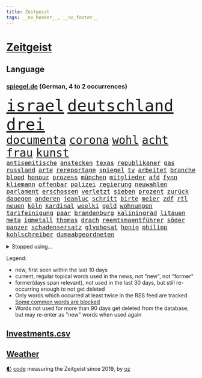 ```yaml
---
title: Zeitgeist
tags: __no_header__, __no_footer__
---
```


# [Zeitgeist](https://oliz.io/zeitgeist/)

## Language

<h3><a href="https://www.spiegel.de" target="_blank">spiegel.de</a> (German, 4 to 2 occurrences)</h3>
<p style="font-family:monospace">
<span style="font-size:32pt"><a href="news_links.html#israel" class="current">israel</a></span>
<span style="font-size:32pt"><a href="news_links.html#deutschland" class="current">deutschland</a></span>
<span style="font-size:32pt"><a href="news_links.html#drei" class="current">drei</a></span>
<br>
<span style="font-size:22pt"><a href="news_links.html#documenta" class="current">documenta</a></span>
<span style="font-size:22pt"><a href="news_links.html#corona" class="current">corona</a></span>
<span style="font-size:22pt"><a href="news_links.html#wohl" class="current">wohl</a></span>
<span style="font-size:22pt"><a href="news_links.html#acht" class="current">acht</a></span>
<span style="font-size:22pt"><a href="news_links.html#frau" class="current">frau</a></span>
<span style="font-size:22pt"><a href="news_links.html#kunst" class="current">kunst</a></span>
<br>
<span style="font-size:12pt"><a href="news_links.html#antisemitische" class="current">antisemitische</a></span>
<span style="font-size:12pt"><a href="news_links.html#anstecken" class="current">anstecken</a></span>
<span style="font-size:12pt"><a href="news_links.html#texas" class="current">texas</a></span>
<span style="font-size:12pt"><a href="news_links.html#republikaner" class="current">republikaner</a></span>
<span style="font-size:12pt"><a href="news_links.html#gas" class="current">gas</a></span>
<span style="font-size:12pt"><a href="news_links.html#russland" class="current">russland</a></span>
<span style="font-size:12pt"><a href="news_links.html#arte" class="current">arte</a></span>
<span style="font-size:12pt"><a href="news_links.html#rereportage" class="current">rereportage</a></span>
<span style="font-size:12pt"><a href="news_links.html#spiegel" class="current">spiegel</a></span>
<span style="font-size:12pt"><a href="news_links.html#tv" class="current">tv</a></span>
<span style="font-size:12pt"><a href="news_links.html#arbeitet" class="current">arbeitet</a></span>
<span style="font-size:12pt"><a href="news_links.html#branche" class="current">branche</a></span>
<span style="font-size:12pt"><a href="news_links.html#blood" class="new">blood</a></span>
<span style="font-size:12pt"><a href="news_links.html#honour" class="new">honour</a></span>
<span style="font-size:12pt"><a href="news_links.html#prozess" class="current">prozess</a></span>
<span style="font-size:12pt"><a href="news_links.html#münchen" class="current">münchen</a></span>
<span style="font-size:12pt"><a href="news_links.html#mitglieder" class="current">mitglieder</a></span>
<span style="font-size:12pt"><a href="news_links.html#afd" class="current">afd</a></span>
<span style="font-size:12pt"><a href="news_links.html#fynn" class="current">fynn</a></span>
<span style="font-size:12pt"><a href="news_links.html#kliemann" class="current">kliemann</a></span>
<span style="font-size:12pt"><a href="news_links.html#offenbar" class="current">offenbar</a></span>
<span style="font-size:12pt"><a href="news_links.html#polizei" class="current">polizei</a></span>
<span style="font-size:12pt"><a href="news_links.html#regierung" class="current">regierung</a></span>
<span style="font-size:12pt"><a href="news_links.html#neuwahlen" class="current">neuwahlen</a></span>
<span style="font-size:12pt"><a href="news_links.html#parlament" class="current">parlament</a></span>
<span style="font-size:12pt"><a href="news_links.html#erschossen" class="current">erschossen</a></span>
<span style="font-size:12pt"><a href="news_links.html#verletzt" class="current">verletzt</a></span>
<span style="font-size:12pt"><a href="news_links.html#sieben" class="current">sieben</a></span>
<span style="font-size:12pt"><a href="news_links.html#prozent" class="current">prozent</a></span>
<span style="font-size:12pt"><a href="news_links.html#zurück" class="current">zurück</a></span>
<span style="font-size:12pt"><a href="news_links.html#dagegen" class="current">dagegen</a></span>
<span style="font-size:12pt"><a href="news_links.html#anderen" class="current">anderen</a></span>
<span style="font-size:12pt"><a href="news_links.html#jeanluc" class="current">jeanluc</a></span>
<span style="font-size:12pt"><a href="news_links.html#schritt" class="current">schritt</a></span>
<span style="font-size:12pt"><a href="news_links.html#birte" class="new">birte</a></span>
<span style="font-size:12pt"><a href="news_links.html#meier" class="new">meier</a></span>
<span style="font-size:12pt"><a href="news_links.html#zdf" class="current">zdf</a></span>
<span style="font-size:12pt"><a href="news_links.html#rtl" class="current">rtl</a></span>
<span style="font-size:12pt"><a href="news_links.html#neuen" class="current">neuen</a></span>
<span style="font-size:12pt"><a href="news_links.html#köln" class="current">köln</a></span>
<span style="font-size:12pt"><a href="news_links.html#kardinal" class="current">kardinal</a></span>
<span style="font-size:12pt"><a href="news_links.html#woelki" class="current">woelki</a></span>
<span style="font-size:12pt"><a href="news_links.html#geld" class="current">geld</a></span>
<span style="font-size:12pt"><a href="news_links.html#wohnungen" class="current">wohnungen</a></span>
<span style="font-size:12pt"><a href="news_links.html#tarifeinigung" class="current">tarifeinigung</a></span>
<span style="font-size:12pt"><a href="news_links.html#paar" class="current">paar</a></span>
<span style="font-size:12pt"><a href="news_links.html#brandenburg" class="current">brandenburg</a></span>
<span style="font-size:12pt"><a href="news_links.html#kaliningrad" class="new">kaliningrad</a></span>
<span style="font-size:12pt"><a href="news_links.html#litauen" class="current">litauen</a></span>
<span style="font-size:12pt"><a href="news_links.html#meta" class="current">meta</a></span>
<span style="font-size:12pt"><a href="news_links.html#igmetall" class="new">igmetall</a></span>
<span style="font-size:12pt"><a href="news_links.html#thomas" class="current">thomas</a></span>
<span style="font-size:12pt"><a href="news_links.html#drach" class="current">drach</a></span>
<span style="font-size:12pt"><a href="news_links.html#reemtsmaentführer" class="current">reemtsmaentführer</a></span>
<span style="font-size:12pt"><a href="news_links.html#söder" class="current">söder</a></span>
<span style="font-size:12pt"><a href="news_links.html#panzer" class="current">panzer</a></span>
<span style="font-size:12pt"><a href="news_links.html#schadensersatz" class="current">schadensersatz</a></span>
<span style="font-size:12pt"><a href="news_links.html#glyphosat" class="new">glyphosat</a></span>
<span style="font-size:12pt"><a href="news_links.html#honig" class="new">honig</a></span>
<span style="font-size:12pt"><a href="news_links.html#philipp" class="current">philipp</a></span>
<span style="font-size:12pt"><a href="news_links.html#kohlschreiber" class="new">kohlschreiber</a></span>
<span style="font-size:12pt"><a href="news_links.html#dumaabgeordneten" class="new">dumaabgeordneten</a></span>
</p>
<details>
<summary>Stopped using...</summary>
<p class="former" style="font-size:12pt">
ankunft(607) geschrieben(607) wünscht(607) himmel(606) reiche(606) versäumnisse(606) coronaimpfstoff(605) historiker(605) kennt(605) rechtsextreme(605) verteilt(605) angebliche(604) diskussion(604) egal(604) fischer(604) fünfte(604) generalsekretär(604) helden(604) entlassung(603) entstehen(603) la(603) locker(603) minderheit(603) reiner(603) taylor(603) usbehörden(603) verzögert(603) 5(602) abends(602) beantragen(602) ehre(602) eingereicht(602) figur(602) schadet(602) sv(602) verbraucherschützer(602) weitet(602) brücke(601) daraufhin(601) gestoßen(601) klimaneutral(601) leipziger(601) summe(601) überwinden(601) 50000(600) ausnahmen(600) blockieren(600) csuchef(600) geduld(600) kritische(600) reißt(600) rostock(600) verhängen(600) weltweite(600) wünschen(600) 42(599) bilden(599) coronahilfen(599) geldstrafe(599) höchste(599) riss(599) stiftung(599) theater(599) times(599) warentest(599) zahlreichen(599) beschließen(598) dauer(598) deswegen(598) erstaunlich(598) george(598) schaltet(598) schwester(598) teslachef(598) wählt(598) zurückgetreten(598) 1945(597) 33(597) big(597) coronaimpfstoffe(597) erziehung(597) lakers(597) militärs(597) nordsee(597) präsentieren(597) sarscov2(597) schulze(597) abstimmen(596) eingesetzt(596) erlitten(596) gebraucht(596) gedreht(596) gewaltig(596) lebte(596) spdpolitikerin(596) sports(596) steuert(596) strafen(596) stream(596) verschoben(596) wahrheit(596) weitergegeben(596) west(596) übergeben(596) athleten(595) enthüllt(595) gedenken(595) priester(595) verbindung(595) überschattet(595) abwehr(594) deutet(594) medikamente(594) diego(593) djokovic(593) fußballprofi(593) höchststand(593) libyen(593) ministerpräsidentin(593) preisen(593) übernahme(593) frachter(592) frische(592) schmidt(592) virologen(592) beiträge(591) demonstrationen(591) forderung(591) geflogen(591) hotels(591) oberste(591) träumen(591) verzicht(591) branchen(590) gesteht(590) schöne(590) amnesty(589) demokratischen(589) entscheidend(589) körperverletzung(589) schwerem(589) verfolgt(589) beschuldigt(588) kindesmissbrauch(588) kultur(588) luca(588) nerven(588) quer(588) üben(588) beteiligung(587) klassiker(587) wirtschaftsministerium(587) milde(586) pflanzen(586) schlechtes(585) ständig(585) bürgermeisterin(584) jerusalem(584) prognosen(584) arabische(583) bob(582) affäre(581) vieles(581) engpässe(580) februar(580) wirtschaftswachstum(580) zerstören(580) erschienen(579) vorgegangen(579) ausgesetzt(578) defensive(578) limit(578) stiegen(578) eigenem(577) erzielte(577) hand(577) holocaust(577) regierungserklärung(575) fortschritte(573) größere(573) bangt(572) hohem(570) abhängig(569) schwung(569) bürgerinnen(568) niedrig(568) hinweis(567) klimaziele(567) spannend(566) besteht(565) unterbrochen(561) intensivstation(560) patzt(560) erforscht(557) schätzen(557) türen(557) liberalen(556) premiers(552) erleichtern(543) gala(542) rache(542) möglichkeit(536) gelangt(535) herzinfarkt(535) versammelt(532) einfache(530) liter(529) 58(528) berühmtesten(528) zweieinhalb(525) explodiert(519) festgesetzt(517) rekorde(517) glasgow(498) rasche(494) milliardär(492) medizinischen(489) geheimen(488) iv(488) schiebt(483) extremwetter(479) gaspipeline(477) anfeindungen(474) lahmgelegt(472) unionsfraktion(470) verlusten(466) kannte(465) medaille(459) recherche(457) missbrauchsvorwürfen(452) verantwortliche(445) bürgerrechtler(443) universitäten(441) stimmenfang(437) gekippt(435) redaktion(434) prozessauftakt(423) greenpeace(422) fonds(420) vehement(416) herausragende(414) 250(412) scharfen(411) joseph(409) wissenschaftliche(394) eskalierte(393) 2045(386) regierungskoalition(382) abgegeben(375) 83(373) aktionäre(354) fassung(352) rohstoffe(352) belgischen(350) jamaika(345) urteilte(344) aussterben(343) leichten(343) raste(339) truppe(339) flüchtet(338) schwangeren(333) düster(332) coup(330) seenot(330) siebte(330) erpressen(329) emirate(327) vierjährige(326) erhebung(322) warnungen(321) beides(320) kürzen(319) 33jährige(317) bedankt(313) versehen(313) las(311) vegas(311) 14jähriger(310) fossilen(310) flut(308) erscheint(302) bauprojekte(301) garage(301) konzerns(301) ahrtal(298) maurer(298) höchstwert(297) zutritt(295) dämpfen(289) günstiges(289) rückendeckung(288) war's(288) nachspielzeit(286) boosterimpfung(285) lieferprobleme(282) düsseldorfer(278) fatalen(278) gewidmet(278) inneren(276) human(274) haushalt(273) moderner(273) neuesten(269) music(268) ussoldaten(268) zorn(268) logistik(266) harris(265) volkspartei(259) staatspräsident(256) hoffmann(255) bruch(254) geheim(249) finanzhilfen(246) angezündet(245) hell(245) spiegelspitzengespräch(245) terodde(245) mischen(242) älteste(242) kurzer(241) derby(238) kremlsprecher(238) mutmaßliches(238) verschlechtert(238) demo(236) verdoppeln(235) amtskollegen(234) spiegelrecherchen(233) störungen(233) gezielte(231) annulliert(230) sam(230) wahlergebnis(230) emir(229) klägerin(229) trapp(228) halbes(227) hendrik(225) importieren(225) knappheit(225) lindern(225) mächtig(225) elke(224) heidenreich(224) nullcovidstrategie(224) warburg(223) gasversorgung(222) morde(222) reichste(220) 260(219) saal(219) messenger(218) volksverhetzung(218) irische(217) rechtsextremer(217) aktivitäten(216) beantwortet(213) kampfjets(213) bereichen(212) bremens(212) 74(211) coronapatienten(211) gewaltsamer(211) überlastung(211) begleichen(210) beschlagnahmte(210) genf(209) töchtern(208) case(207) euländer(207) zufällig(207) frühling(206) stadtteil(206) füllkrug(205) materialien(205) niclas(205) soziologe(205) hinrichtungen(204) reine(203) beitreten(201) erheblichen(201) gletscher(199) stürzten(199) bevorstehenden(196) kartoffeln(196) aggressiven(194) bauarbeiter(194) exchef(194) aufgespürt(192) kriminalität(192) schusswaffen(192) herber(191) unbegründet(190) svenja(188) fabian(187) gewaltsamen(187) kentucky(187) flüchtenden(186) energiekonzern(184) feierten(184) aggression(183) beteiligte(183) gelb(183) geschmack(183) auseinander(182) bundesfinanzminister(182) vorgesetzte(182) historischer(180) sportliche(180) zielen(180) keeper(179) kontrollierte(179) ministerinnen(179) usrepräsentantenhaus(179) zufall(179) swift(178) beschwert(176) vietnam(175) kalb(174) stimmte(173) verschiedenen(172) fehlgeburt(171) geboostert(171) rasch(171) angekündigte(170) behauptungen(170) faber(170) landeten(168) negativserie(168) überlebten(168) angeht(167) eukommissionschefin(167) besiegen(166) fdpverkehrsminister(166) aufsehenerregenden(165) ebay(165) hässliche(165) marcus(165) nordische(165) mount(164) pflegerinnen(164) fußballweltverband(163) männlichkeit(163) student(163) verurteilten(163) dmytro(162) finnlands(162) windräder(162) 67(161) verfassungsschützer(161) phoenix(160) ukrainekrise(160) moskauer(159) südosten(159) deuten(158) g7staaten(158) gewährt(158) renault(158) gefängnisstrafe(157) bauer(156) leiser(156) telefonieren(156) jeweils(155) öffnete(155) bafög(153) erkennt(151) lockert(151) menschenrechtler(151) auswanderer(150) flugzeugen(150) cool(149) fangen(148) traurige(148) verpflichtung(148) erleiden(147) genehmigt(147) 140(146) anträge(146) knüpft(146) ausgangssperre(145) lastwagenfahrer(145) bedeute(144) everest(144) hungersnöte(144) aufrüstung(142) beweis(142) erfand(142) fossil(142) gerichte(142) hinzu(142) wegfallen(142) brot(140) lasche(140) abgeholt(138) großbrand(138) auszugeben(137) bundesaußenministerin(137) nordkoreas(137) unterstützte(137) kunstmarkt(135) schießereien(135) teppich(135) täuschung(135) cover(134) erworben(134) katars(134) weitreichend(134) familienvater(133) peilt(133) geklagt(132) abschuss(131) einbußen(131) handelsabkommen(131) usverteidigungsminister(131) cruises(129) marilyn(129) reparatur(129) schalker(129) enttäuschend(128) wahlrechtsreform(128) stephan(127) teilten(127) verschwindet(127) datenschutz(126) provozierte(126) ungenügend(126) tourist(125) überlässt(125) fahrlässiger(124) 61jährige(123) moniert(123) verdreifachen(122) überwachungskameras(122) fremd(121) reichensteuer(121) hinab(120) mv(120) prorussischen(120) reformiert(120) bestürzt(119) dramatischer(119) nachkommen(119) stemmen(119) offenbaren(118) ukraineinvasion(118) cyberattacken(117) feldzug(117) kondome(117) zweistellige(117) cowboys(116) dominierten(116) einheit(116) franzose(116) nonnenwerth(116) toryabgeordneter(116) eishockeyteam(113) säbelrasseln(113) fisch(112) hongkongs(112) nützt(112) protagonisten(112) abgedeckt(111) dgbchef(111) photography(111) umfragen(111) zumal(111) ansehen(110) neuregelung(110) aufteilen(109) funk(109) male(109) kampfflugzeuge(108) 40000(107) bezos(107) idaroberstein(107) infolge(107) nestlé(107) anzahl(106) putschversuch(106) mekong(105) runter(105) verräter(105) abschieds(104) antiterroreinsatz(104) elektronische(104) barrier(103) cduaußenpolitiker(103) fieber(103) reef(103) systeme(103) unbewaffnete(103) niederlegen(102) schlüsselrolle(102) 80jährige(101) bretagne(101) schlussstrich(101) vergleichen(101) disqualifiziert(100) kippen(100) peace(100) ausgeweitet(99) baltischen(99) dreharbeiten(99) neubrandenburg(99) posiert(99) verspätungen(99) übergossen(99) flughafens(98) funktionäre(98) hausdurchsuchung(98) tui(98) vollständigen(98) lizenz(97) neunten(97) projekten(97) schief(97) beschleunigt(96) besonderheiten(96) rapperin(96) traurig(96) traut(95) usamerikanerin(95) vorab(94) preußen(93) schuster(93) terrorverdacht(93) bauch(92) spiegeltitelstory(92) 1100(91) ausfiel(91) inakzeptabel(91) mac(91) machbar(91) u(91) ausgenutzt(90) dächer(90) nrwwahl(90) beschuss(89) champsélysées(89) versprechungen(89) cas(88) fluss(88) luxusauto(88) natomitgliedschaft(88) spdlinken(88) sportgerichtshof(88) a7(87) anzug(87) passé(87) prorussische(87) auswandern(86) erwürgt(86) fußballspiel(86) impfschutz(86) klimastiftung(86) kutschaty(86) fluggast(85) fritz(85) häme(85) radio(85) siege(85) betreiben(84) co₂abgabe(84) gewehr(84) nächtlichen(84) schauer(84) spitzenkandidaten(84) grundwasser(83) regionalliga(83) riskant(83) rotweiss(83) ungleiche(83) waldbesitzer(83) beliefert(82) blitzschnell(82) gebiete(82) mangelhaft(82) tankt(82) verteidigungsbündnis(82) deborah(81) freundschaften(81) muslim(81) sevilla(81) virtual(81) überarbeitet(81) jahreszeit(80) vereinbaren(80) beruhigt(79) kremlchefs(79) mädchens(79) broschüre(78) instrumentalisiert(78) nkunku(78) nützlich(78) beugt(77) ed(77) gestochen(77) kiewer(77) preisgeld(77) türken(77) bewegenden(76) deutliches(76) futter(76) harrten(76) industrienationen(76) katastrophale(76) niedergestochen(76) spannendes(76) 32jährige(75) anwendung(75) entlastungspaket(75) offizieller(75) rauchentwicklung(75) stufen(75) aussetzung(74) außergewöhnliche(74) bp(74) exkanzlers(74) freiwillige(73) iwan(73) sheeran(73) strategische(73) traditionsklub(73) verfolgungsjagd(73) zuwiderhandlung(73) knöllchen(72) lieder(72) natotreffen(72) angreifern(71) malik(71) natochef(71) rettungshubschrauber(71) bombenanschlag(70) expartnerin(70) li(70) ungewiss(70) zunimmt(70) abgewehrt(69) auswirkung(69) geburtsklinik(69) kinderpsychiater(69) benachbarte(68) einzigartigen(68) herkunft(68) verbandes(68) verspottete(68) äckern(68) alpenrepublik(67) bussen(67) eigentor(67) einkauf(67) lindners(67) regie(67) trier(67) burkhard(66) touren(66) tyson(66) abtreibungsgegner(65) abtreibungsgesetz(65) beanspruchen(65) zulässig(65) begrenzt(64) bezug(64) chemiewaffen(64) günstigste(64) interimspräsident(64) ungeahnte(64) verschlechterte(64) volkes(64) weltkulturerbe(64) westküste(64) gottes(63) gräuel(63) hauptversammlung(63) reanimiert(63) christie's(62) exprofi(62) grenzt(62) jake(62) koordination(62) mach(62) nötige(62) saharastaub(62) spieltags(62) staub(62) bonuszahlungen(61) coronagelder(61) impfpassskandal(61) abtreiben(60) militärbündnisses(60) niedersächsischen(60) nikolaj(60) prämiert(60) solarstrom(60) turbo(60) ungewohnten(60) gegenwind(59) kriegspropaganda(59) versprecher(59) villen(59) flossen(58) lodern(58) pyrotechnik(58) roms(58) sachverständige(58) sahara(58) traktoren(58) abgabe(57) co₂ausstoß(57) gamestop(57) hedgefonds(57) koordinator(57) lohnpreisspirale(57) optisch(57) stalin(57) strategisch(57) zellen(57) afdabgeordneten(56) aramco(56) bundesligaspieltag(56) bundesverband(56) filmstarts(56) günstigsten(56) lecker(56) olga(56) saudi(56) traditionsreiche(56) verschlechtern(56) völkermord(56) anke(55) colonna(55) eingehen(55) energiepaket(55) gelaunt(55) islamistischer(55) kiffen(55) konsortium(55) menschlicher(55) millionenspende(55) rehlinger(55) salih(55) özcan(55) dgbvorsitzende(54) dämpft(54) ernten(54) gewalttätige(54) sportchef(54) überfährt(54) angriffskriegs(53) ausrichten(53) beobachtete(53) bevölkerungsschutz(53) hawkins(53) kunstsammlung(53) labourpartei(53) prag(53) schwadronierte(53) biniam(52) eritrea(52) girmay(52) helsinki(52) machtwechsel(52) trauerfeier(52) antwerpen(51) detaillierten(51) dmitrij(51) flüssiggasterminals(51) gentwevelgem(51) luxusvillen(51) university(51) träge(50) zsymbol(50) zulegen(50) zweitgrößten(50) astronaut(49) ehrenmord(49) fang(49) immunologe(49) schmecken(49) schweriner(49) untersagen(49) unzulänglich(49) vorfalls(49) wahlkarten(49) wählerwanderung(49) doha(48) stellvertreter(48) unsichtbare(48) wmvorrunde(48) zuschauern(48) grundstücke(47) louis(47) neutral(47) schiffbrüchige(47) abdullah(46) erwies(46) frühes(46) halbbruder(46) hamsa(46) insolvenzen(46) jordaniens(46) rechnungen(46) reuter(46) schiedsgericht(46) vorsätzlicher(46) angeschlagene(45) lahmzulegen(45) lauterbachs(45) mordkommission(45) rekordniveau(45) riskieren(45) räuber(45) staatsballetts(45) vortag(45) wiegelt(45) zuschüsse(45) öpnv(45) al(44) arbeitslosigkeit(44) feldenkirchen(44) süßwarenindustrie(44) aushebeln(43) ferrero(43) heldentum(43) jurij(43) salmonellen(43) siebzigerjahre(43) sowjetischen(43) südossetien(43) züchter(43) gärtner(42) jamal(42) khashoggi(42) kohfeldt(42) tvsender(42) tötungsdelikt(42) unerwünschten(42) 16jährige(41) absehbar(41) bafögreform(41) einsetzt(41) flüssiges(41) verpflichtenden(41) volkswirtschaft(41) vollzug(41) welch(41) bremse(40) jordanien(40) 13jähriger(39) aufgewacht(39) mehrheiten(39) thermometer(39) traumatisiert(39) wahllos(39) gentleman(38) kreditkartendaten(38) vorfälle(38) antonina(37) eupläne(37) gewalttaten(37) kompromissvorschlag(37) banker(36) belegschaft(36) chatgruppe(36) enges(36) schindler(36) wohnungsmarkt(36) 26jähriger(35) bäckerei(35) gitarre(35) schwedens(35) veranstaltet(35) blaugelber(34) friedenstauben(34) klos(34) kriegsgerät(34) phosphormunition(34) ressortchefin(34) gerichts(33) liiert(33) morden(33) mordverdachts(33) ngo(33) nicola(33) verteidigungsausschuss(33) vorstellt(33) beine(32) fotografie(32) hilfreich(32) sechsstellige(32) staatsanwaltschaften(32) stünde(32) willige(32) bebt(31) bergsteiger(31) kommender(31) millionenschwere(31) schwesigs(31) stellvertretende(31) videocall(31) vierstellige(31) entschuldigte(30) formal(30) frühzeitig(30) gestaltete(30) hepatitisfälle(30) wertvolle(30) würdigung(30) belagerten(29) besserer(29) catherine(29) gefangenenaustausch(29) parkhaus(29) blüte(28) brände(28) playoffspiel(28) sohns(28) titanic(28) act(27) bauchschmerzen(27) bleib(27) franzosen(27) normalisiert(27) oasis(27) sexpartnerin(27) spiritus(27) stahlwerk(27) stürmte(27) torsten(27) vorhanden(27) arminias(26) ausfuhren(26) cameron(26) geschädigt(26) palästinensern(26) predigt(26) spiegelbild(26) trennten(26) wels(26) kopfverletzung(25) stahlwerks(25) vorzulegen(25) kriegsverletzte(24) nutzerinnen(24) routen(24) stadien(24) stuttgarts(24) verwechselt(24) wahlniederlagen(24) gekürzt(23) involviert(23) koalitionen(23) kopfankopfrennen(23) mannheim(23) suns(23) unsichere(23) verbliebenen(23) eingewiesen(22) ko(22) konstantin(22) kuhle(22) marktmanipulation(22) politikwissenschaftlerin(22) airport(21) besonderheit(21) fragwürdige(21) insolventen(21) motorisierten(21) scholz’(21) steigerungen(21) beckers(20) ergebnissen(20) puppe(20) stärkeres(20) unesco(20) 2006(19) el(19) harz(19) hoeneß(19) rüsten(19) uli(19) verhängnis(19) anlaufstelle(18) anonym(18) bäcker(18) eugrenzschutzagentur(18) frontex(18) niinistö(18) präsidiumsmitglieder(18) sauli(18) ökologisch(18) 14jährigen(17) gestiegener(17) hackerangriffe(17) stauten(17) verheiratet(17) einstecken(16) errechnet(16) gehör(16) gerichtshofs(16) machine(16) schrecklich(16) 4500(15) abtransportiert(15) lukrative(15) maverickpremiere(15) wahlkampfendspurt(15) abspeisen(14) beerdigung(14) ehrenpalme(14) kleid(14) met(14) monroe(14) mähdrescher(14) panzerhaubitze(14) ölboykott(14) allmählich(13) bedrohlich(13) delikte(13) ermöglicht(13) profifußball(13) raf(13) wohnhäusern(13) beisein(12) doctor(12) lehre(12) regionalverkehr(12) sowjetischer(12) time(12) trüben(12) atlas(11) bedienen(11) dortige(11) latzel(11) maskenaffäre(11) pastor(11)
</p>
</details>
<p>Legend:
<ul>
<li><span class="new">new</span>, first seen within the last 10 days</li>
<li><span class="current">current</span>, regular topical words used in the news, not "new", not "former"</li>
<li><span class="former">former(days span relevant)</span>, not used in the last 30 days, but still re-occurring enough to not get deleted</li>
<li>Only words which occurred at least twice in the RSS feed are tracked. <a href="language/filters.py">Some common words are blocked</a></li>
<li>Words not used for more than 90 days get deleted from the database, but may re-enter as "new" words when used again</li>
</ul>
</p>

## [Investments](investments.html)[.csv](investments.csv)

## [Weather](weather.html)

<footer>
<a href="javascript:toggleTheme()" class="nav">🌓</a>
<a href="https://github.com/ooz/zeitgeist">code</a> measuring the Zeitgeist since 2019, by <a href="https://oliz.io">oz</a>
</footer>
